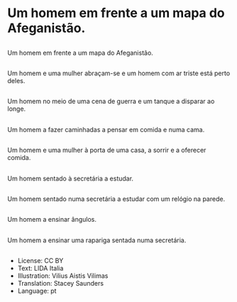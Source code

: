 # Um homem em frente a um mapa do Afeganistão.

##
Um homem em frente a um mapa do Afeganistão.

##
Um homem e uma mulher abraçam-se e um homem com ar triste está perto deles.

##
Um homem no meio de uma cena de guerra e um tanque a disparar ao longe.

##
Um homem a fazer caminhadas a pensar em comida e numa cama.

##
Um homem e uma mulher à porta de uma casa, a sorrir e a oferecer comida.

##
Um homem sentado à secretária a estudar.

##
Um homem sentado numa secretária a estudar com um relógio na parede.

##
Um homem a ensinar ângulos.

##
Um homem a ensinar uma rapariga sentada numa secretária.

##
* License: CC BY
* Text: LIDA Italia
* Illustration: Vilius Aistis Vilimas
* Translation: Stacey Saunders
* Language: pt
